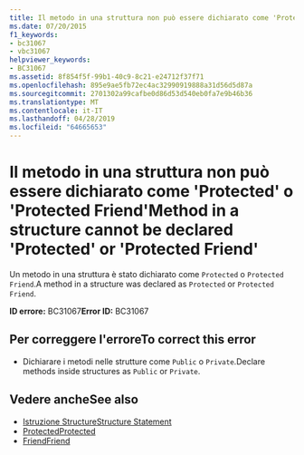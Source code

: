 ```yaml
---
title: Il metodo in una struttura non può essere dichiarato come 'Protected' o 'Protected Friend'
ms.date: 07/20/2015
f1_keywords:
- bc31067
- vbc31067
helpviewer_keywords:
- BC31067
ms.assetid: 8f854f5f-99b1-40c9-8c21-e24712f37f71
ms.openlocfilehash: 895e9ae5fb72ec4ac32990919888a31d56d5d87a
ms.sourcegitcommit: 2701302a99cafbe0d86d53d540eb0fa7e9b46b36
ms.translationtype: MT
ms.contentlocale: it-IT
ms.lasthandoff: 04/28/2019
ms.locfileid: "64665653"
---
```

# <a name="method-in-a-structure-cannot-be-declared-protected-or-protected-friend"></a><span data-ttu-id="1b4c8-102">Il metodo in una struttura non può essere dichiarato come 'Protected' o 'Protected Friend'</span><span class="sxs-lookup"><span data-stu-id="1b4c8-102">Method in a structure cannot be declared 'Protected' or 'Protected Friend'</span></span>
<span data-ttu-id="1b4c8-103">Un metodo in una struttura è stato dichiarato come `Protected` o `Protected Friend`.</span><span class="sxs-lookup"><span data-stu-id="1b4c8-103">A method in a structure was declared as `Protected` or `Protected Friend`.</span></span>  
  
 <span data-ttu-id="1b4c8-104">**ID errore:** BC31067</span><span class="sxs-lookup"><span data-stu-id="1b4c8-104">**Error ID:** BC31067</span></span>  
  
## <a name="to-correct-this-error"></a><span data-ttu-id="1b4c8-105">Per correggere l'errore</span><span class="sxs-lookup"><span data-stu-id="1b4c8-105">To correct this error</span></span>  
  
- <span data-ttu-id="1b4c8-106">Dichiarare i metodi nelle strutture come `Public` o `Private`.</span><span class="sxs-lookup"><span data-stu-id="1b4c8-106">Declare methods inside structures as `Public` or `Private`.</span></span>  
  
## <a name="see-also"></a><span data-ttu-id="1b4c8-107">Vedere anche</span><span class="sxs-lookup"><span data-stu-id="1b4c8-107">See also</span></span>

- [<span data-ttu-id="1b4c8-108">Istruzione Structure</span><span class="sxs-lookup"><span data-stu-id="1b4c8-108">Structure Statement</span></span>](../../visual-basic/language-reference/statements/structure-statement.md)
- [<span data-ttu-id="1b4c8-109">Protected</span><span class="sxs-lookup"><span data-stu-id="1b4c8-109">Protected</span></span>](../../visual-basic/language-reference/modifiers/protected.md)
- [<span data-ttu-id="1b4c8-110">Friend</span><span class="sxs-lookup"><span data-stu-id="1b4c8-110">Friend</span></span>](../../visual-basic/language-reference/modifiers/friend.md)
